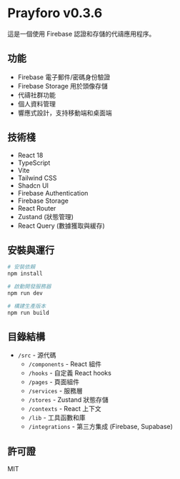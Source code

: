 # Prayforo v0.3.6

這是一個使用 Firebase 認證和存儲的代禱應用程序。

## 功能

- Firebase 電子郵件/密碼身份驗證
- Firebase Storage 用於頭像存儲
- 代禱社群功能
- 個人資料管理
- 響應式設計，支持移動端和桌面端

## 技術棧

- React 18
- TypeScript
- Vite
- Tailwind CSS
- Shadcn UI
- Firebase Authentication
- Firebase Storage
- React Router
- Zustand (狀態管理)
- React Query (數據獲取與緩存)

## 安裝與運行

```bash
# 安裝依賴
npm install

# 啟動開發服務器
npm run dev

# 構建生產版本
npm run build
```

## 目錄結構

- `/src` - 源代碼
  - `/components` - React 組件
  - `/hooks` - 自定義 React hooks
  - `/pages` - 頁面組件
  - `/services` - 服務層
  - `/stores` - Zustand 狀態存儲
  - `/contexts` - React 上下文
  - `/lib` - 工具函數和庫
  - `/integrations` - 第三方集成 (Firebase, Supabase)

## 許可證

MIT
